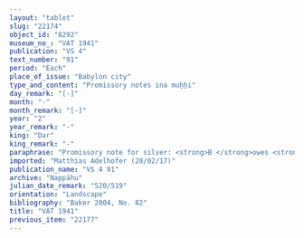 ```yaml
---
layout: "tablet"
slug: "22174"
object_id: "8292"
museum_no_: "VAT 1941"
publication: "VS 4"
text_number: "91"
period: "Each"
place_of_issue: "Babylon city"
type_and_content: "Promissory notes ina muẖẖi"
day_remark: "[-]"
month: "-"
month_remark: "[-]"
year: "2"
year_remark: "-"
king: "Dar"
king_remark: "-"
paraphrase: "Promissory note for silver: <strong>B </strong>owes <strong>A</strong> &frac12; mina of silver. [remainder of obv. and beginning of rev. lost] Space for 1-2 witnesses and the scribe ([...]/Ina-tē&scaron;&icirc;-ēṭir).<br /> &nbsp;<br /> <strong>A</strong> = Nab&ucirc;-&scaron;umu-lī&scaron;ir/Zēru-ukīn//Ēṭiru; <strong>B</strong> = Lābā&scaron;i/Kurbanni-Marduk//&Scaron;ama&scaron;-bāri<br /> &nbsp;"
imported: "Matthias Adelhofer (20/02/17)"
publication_name: "VS 4 91"
archive: "Nappāhu"
julian_date_remark: "520/519"
orientation: "Landscape"
bibliography: "Baker 2004, No. 82"
title: "VAT 1941"
previous_item: "22177"
---
```

